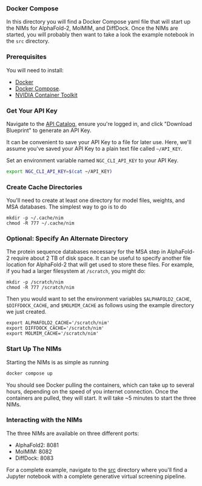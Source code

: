 ### Docker Compose

In this directory you will find a Docker Compose yaml file that will start up 
the NIMs for AlphaFold-2, MolMIM, and DiffDock. Once the NIMs are started, you
will probably then want to take a look the example notebook in the `src` directory.

### Prerequisites

You will need to install:
* [Docker](https://docs.docker.com/engine/install/)
* [Docker Compose](https://docs.docker.com/compose/).
* [NVIDIA Container Toolkit](https://docs.nvidia.com/datacenter/cloud-native/container-toolkit/latest/install-guide.html)

### Get Your API Key 

Navigate to the [API Catalog](https://build.nvidia.com/nvidia/generative-virtual-screening-for-drug-discovery), ensure you're logged in, and click "Download Blueprint" to generate an API Key. 

It can be convenient to save your API Key to a file for later use.  Here, we'll assume you've saved your API Key to a plain text file called `~/API_KEY`.

Set an environment variable named `NGC_CLI_API_KEY` to your API Key.

```bash
export NGC_CLI_API_KEY=$(cat ~/API_KEY)
```

### Create Cache Directories

You'll need to create at least one directory for model files, weights, and MSA databases.
The simplest way to go is to do

```
mkdir -p ~/.cache/nim
chmod -R 777 ~/.cache/nim
```

### Optional: Specify An Alternate Directory

The protein sequence databases necessary for the MSA step in AlphaFold-2 require about 2 TB
of disk space.  It can be useful to specify another file location for AlphaFold-2 that will 
get used to store these files.  For example, if you had a larger filesystem at `/scratch`, 
you might do:

```
mkdir -p /scratch/nim
chmod -R 777 /scratch/nim
```

Then you would want to set the environment variables `$ALPHAFOLD2_CACHE`, `$DIFFDOCK_CACHE`, and `$MOLMIM_CACHE` as follows using the 
example directory we just created.

```
export ALPHAFOLD2_CACHE='/scratch/nim'
export DIFFDOCK_CACHE='/scratch/nim'
export MOLMIM_CACHE='/scratch/nim'
```

### Start Up The NIMs

Starting the NIMs is as simple as running

```bash
docker compose up
```

You should see Docker pulling the containers, which can take up to several hours, depending on the speed of you internet connection.  Once the containers are pulled, they will start. It will take ~5 minutes to start the three NIMs.

### Interacting with the NIMs

The three NIMs are available on three different ports:

- AlphaFold2: 8081
- MolMIM: 8082
- DiffDock: 8083

For a complete example, navigate to the [src](../src) directory where you'll find a Jupyter notebook with a complete generative virtual screening pipeline.
